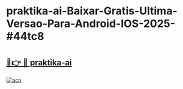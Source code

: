 # praktika-ai-Baixar-Gratis-Ultima-Versao-Para-Android-IOS-2025-#44tc8

# <h2><a href="https://ainizakaria.my?title=praktika-ai&ref=25M">🔗👉 🔴 praktika-ai</a></h2>

[![acn](https://github.com/user-attachments/assets/0f9c940e-d8b0-45ae-aac7-cd30a18b3e1c)](https://ainizakaria.my?title=praktika-ai&ref=25M)

